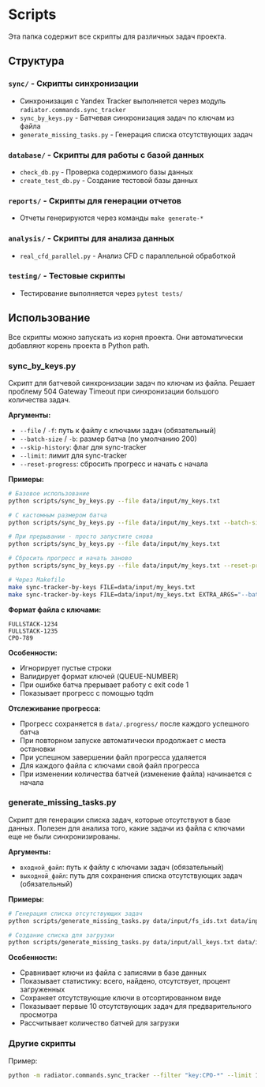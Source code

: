 # Scripts

Эта папка содержит все скрипты для различных задач проекта.

## Структура

### `sync/` - Скрипты синхронизации
- Синхронизация с Yandex Tracker выполняется через модуль `radiator.commands.sync_tracker`
- `sync_by_keys.py` - Батчевая синхронизация задач по ключам из файла
- `generate_missing_tasks.py` - Генерация списка отсутствующих задач

### `database/` - Скрипты для работы с базой данных
- `check_db.py` - Проверка содержимого базы данных
- `create_test_db.py` - Создание тестовой базы данных

### `reports/` - Скрипты для генерации отчетов
- Отчеты генерируются через команды `make generate-*`

### `analysis/` - Скрипты для анализа данных
- `real_cfd_parallel.py` - Анализ CFD с параллельной обработкой

### `testing/` - Тестовые скрипты
- Тестирование выполняется через `pytest tests/`

## Использование

Все скрипты можно запускать из корня проекта. Они автоматически добавляют корень проекта в Python path.

### sync_by_keys.py

Скрипт для батчевой синхронизации задач по ключам из файла. Решает проблему 504 Gateway Timeout при синхронизации большого количества задач.

**Аргументы:**
- `--file` / `-f`: путь к файлу с ключами задач (обязательный)
- `--batch-size` / `-b`: размер батча (по умолчанию 200)
- `--skip-history`: флаг для sync-tracker
- `--limit`: лимит для sync-tracker
- `--reset-progress`: сбросить прогресс и начать с начала

**Примеры:**
```bash
# Базовое использование
python scripts/sync_by_keys.py --file data/input/my_keys.txt

# С кастомным размером батча
python scripts/sync_by_keys.py --file data/input/my_keys.txt --batch-size 100

# При прерывании - просто запустите снова
python scripts/sync_by_keys.py --file data/input/my_keys.txt

# Сбросить прогресс и начать заново
python scripts/sync_by_keys.py --file data/input/my_keys.txt --reset-progress

# Через Makefile
make sync-tracker-by-keys FILE=data/input/my_keys.txt
make sync-tracker-by-keys FILE=data/input/my_keys.txt EXTRA_ARGS="--batch-size 100 --skip-history"
```

**Формат файла с ключами:**
```
FULLSTACK-1234
FULLSTACK-1235
CPO-789
```

**Особенности:**
- Игнорирует пустые строки
- Валидирует формат ключей (QUEUE-NUMBER)
- При ошибке батча прерывает работу с exit code 1
- Показывает прогресс с помощью tqdm

**Отслеживание прогресса:**
- Прогресс сохраняется в `data/.progress/` после каждого успешного батча
- При повторном запуске автоматически продолжает с места остановки
- При успешном завершении файл прогресса удаляется
- Для каждого файла с ключами свой файл прогресса
- При изменении количества батчей (изменение файла) начинается с начала

### generate_missing_tasks.py

Скрипт для генерации списка задач, которые отсутствуют в базе данных. Полезен для анализа того, какие задачи из файла с ключами еще не были синхронизированы.

**Аргументы:**
- `входной_файл`: путь к файлу с ключами задач (обязательный)
- `выходной_файл`: путь для сохранения списка отсутствующих задач (обязательный)

**Примеры:**
```bash
# Генерация списка отсутствующих задач
python scripts/generate_missing_tasks.py data/input/fs_ids.txt data/input/missing_tasks.txt

# Создание списка для загрузки
python scripts/generate_missing_tasks.py data/input/all_keys.txt data/input/to_sync.txt
```

**Особенности:**
- Сравнивает ключи из файла с записями в базе данных
- Показывает статистику: всего, найдено, отсутствует, процент загруженных
- Сохраняет отсутствующие ключи в отсортированном виде
- Показывает первые 10 отсутствующих задач для предварительного просмотра
- Рассчитывает количество батчей для загрузки

### Другие скрипты

Пример:
```bash
python -m radiator.commands.sync_tracker --filter "key:CPO-*" --limit 1000
```
